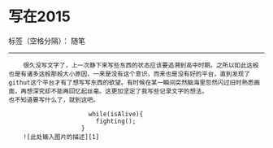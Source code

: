 # 写在2015

标签（空格分隔）： 随笔

---


        很久没写文字了，上一次静下来写些东西的状态应该要追溯到高中时期。之所以如此这般也是有诸多这般那般大小原因，一来是没有这个意识，而来也是没有好的平台，直到发现了githut这个平台才有了想写写东西的欲望。有时候在某一瞬间突然脑海里忽然闪过旧时熟悉画面，再想深究却不能再回忆起丝毫。这更加坚定了我写些记录文字的想法。
    也不知道要写什么了，就到这吧。

                          while(isAlive){
                            fighting();
                        }
        ![此处输入图片的描述][1]

 


 


  [1]: weijuner.github.io/img/20150722.jpg